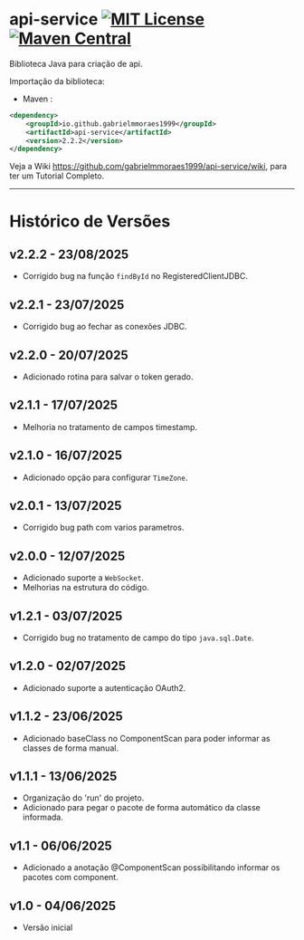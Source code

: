 # api-service [![MIT License](https://img.shields.io/github/license/gabrielmmoraes1999/api-service.svg) ](https://github.com/gabrielmmoraes1999/api-service/blob/main/LICENSE) [![Maven Central](https://img.shields.io/maven-central/v/io.github.gabrielmmoraes1999/api-service.svg?label=Maven%20Central)](https://central.sonatype.com/artifact/io.github.gabrielmmoraes1999/DBRepository)
Biblioteca Java para criação de api.

Importação da biblioteca:
- Maven :
```xml
<dependency>
    <groupId>io.github.gabrielmmoraes1999</groupId>
    <artifactId>api-service</artifactId>
    <version>2.2.2</version>
</dependency>
```

Veja a Wiki https://github.com/gabrielmmoraes1999/api-service/wiki, para ter um Tutorial Completo.

________________________________________________________________________________________________

# Histórico de Versões

## v2.2.2 - 23/08/2025
- Corrigido bug na função `findById` no RegisteredClientJDBC.

## v2.2.1 - 23/07/2025
- Corrigido bug ao fechar as conexões JDBC.

## v2.2.0 - 20/07/2025
- Adicionado rotina para salvar o token gerado.

## v2.1.1 - 17/07/2025
- Melhoria no tratamento de campos timestamp.

## v2.1.0 - 16/07/2025
- Adicionado opção para configurar `TimeZone`.

## v2.0.1 - 13/07/2025
- Corrigido bug path com varios parametros.

## v2.0.0 - 12/07/2025
- Adicionado suporte a `WebSocket`.
- Melhorias na estrutura do código.

## v1.2.1 - 03/07/2025
- Corrigido bug no tratamento de campo do tipo `java.sql.Date`.

## v1.2.0 - 02/07/2025
- Adicionado suporte a autenticação OAuth2.

## v1.1.2 - 23/06/2025
- Adicionado baseClass no ComponentScan para poder informar as classes de forma manual.

## v1.1.1 - 13/06/2025
- Organização do 'run' do projeto.
- Adicionado para pegar o pacote de forma automático da classe informada.

## v1.1 - 06/06/2025
- Adicionado a anotação @ComponentScan possibilitando informar os pacotes com component.

## v1.0 - 04/06/2025
- Versão inicial
